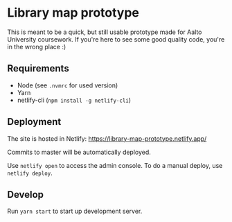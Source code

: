 # Library map prototype

This is meant to be a quick, but still usable prototype made for Aalto University coursework. If you're here to see some good quality code, you're in the wrong place :)

## Requirements

* Node (see `.nvmrc` for used version)
* Yarn
* netlify-cli (`npm install -g netlify-cli`)

## Deployment

The site is hosted in Netlify: https://library-map-prototype.netlify.app/

Commits to master will be automatically deployed.

Use `netlify open` to access the admin console. To do a manual deploy, use `netlify deploy`.

## Develop

Run `yarn start` to start up development server.
